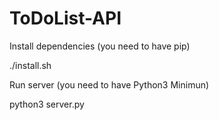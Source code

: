 # ToDoList-API

Install dependencies (you need to have pip)

./install.sh

Run server (you need to have Python3 Minimun)

python3 server.py

